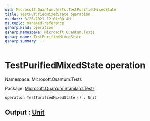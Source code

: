 ```yaml
---
uid: Microsoft.Quantum.Tests.TestPurifiedMixedState
title: TestPurifiedMixedState operation
ms.date: 3/26/2021 12:00:00 AM
ms.topic: managed-reference
qsharp.kind: operation
qsharp.namespace: Microsoft.Quantum.Tests
qsharp.name: TestPurifiedMixedState
qsharp.summary: ''
---
```


# TestPurifiedMixedState operation

Namespace: [Microsoft.Quantum.Tests](xref:Microsoft.Quantum.Tests)

Package: [Microsoft.Quantum.Standard.Tests](https://nuget.org/packages/Microsoft.Quantum.Standard.Tests)




```qsharp
operation TestPurifiedMixedState () : Unit
```


## Output : [Unit](xref:microsoft.quantum.lang-ref.unit)

